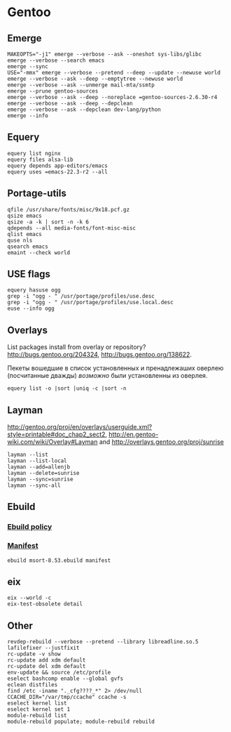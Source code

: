 Gentoo
======

Emerge
------

    MAKEOPTS="-j1" emerge --verbose --ask --oneshot sys-libs/glibc
    emerge --verbose --search emacs
    emerge --sync
    USE="-mmx" emerge --verbose --pretend --deep --update --newuse world
    emerge --verbose --ask --deep --emptytree --newuse world
    emerge --verbose --ask --unmerge mail-mta/ssmtp
    emerge --prune gentoo-sources
    emerge --verbose --ask --deep --noreplace =gentoo-sources-2.6.30-r4
    emerge --verbose --ask --deep --depclean
    emerge --verbose --ask --depclean dev-lang/python
    emerge --info

Equery
-----

    equery list nginx
    equery files alsa-lib
    equery depends app-editors/emacs
    equery uses =emacs-22.3-r2 --all

Portage-utils
-------------

    qfile /usr/share/fonts/misc/9x18.pcf.gz
    qsize emacs
    qsize -a -k | sort -n -k 6
    qdepends --all media-fonts/font-misc-misc
    qlist emacs
    quse nls
    qsearch emacs
    emaint --check world

USE flags
---------

    equery hasuse ogg
    grep -i "ogg - " /usr/portage/profiles/use.desc
    grep -i "ogg - " /usr/portage/profiles/use.local.desc
    euse --info ogg


Overlays
--------

List packages install from overlay or repository?
<http://bugs.gentoo.org/204324>, <http://bugs.gentoo.org/138622>.

Пекеты вошедшие в список установленных и пренадлежаших оверлею
(посчитанные дважды) _возможно_ были установленны из оверлея.

    equery list -o |sort |uniq -c |sort -n

Layman
------

<http://gentoo.org/proj/en/overlays/userguide.xml?style=printable#doc_chap2_sect2>,
<http://en.gentoo-wiki.com/wiki/Overlay#Layman> and
<http://overlays.gentoo.org/proj/sunrise>

    layman --list
    layman --list-local
    layman --add=allenjb
    layman --delete=sunrise
    layman --sync=sunrise
    layman --sync-all

Ebuild
------

### [Ebuild policy][]

[Ebuild policy]: <http://gentoo.org/proj/en/devrel/handbook/handbook.xml?style=printable&part=3&chap=1>

### [Manifest][]

[Manifest]: <http://devmanual.gentoo.org/general-concepts/manifest/index.html>

    ebuild msort-8.53.ebuild manifest

eix
---

    eix --world -c
    eix-test-obsolete detail

Other
-----

    revdep-rebuild --verbose --pretend --library libreadline.so.5
    lafilefixer --justfixit
    rc-update -v show
    rc-update add xdm default
    rc-update del xdm default
    env-update && source /etc/profile
    eselect bashcomp enable --global gvfs
    eclean distfiles
    find /etc -iname "._cfg????_*" 2> /dev/null
    CCACHE_DIR="/var/tmp/ccache" ccache -s
    eselect kernel list
    eselect kernel set 1
    module-rebuild list
    module-rebuild populate; module-rebuild rebuild

<!-- Created: 10 Jul 2009. -->

